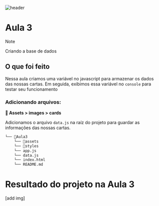 
![header](https://github.com/user-attachments/assets/beff2be5-ea27-4895-9c48-467b6a90d639)

# Aula 3

> [!NOTE]
> Criando a base de dados

## O que foi feito

Nessa aula criamos uma variável no javascript para armazenar os dados das nossas cartas. Em seguida, exibimos essa variável no `console` para testar seu funcionamento

### Adicionando arquivos:

**📂 Assets > images > cards**

Adicionamos o arquivo `data.js` na raíz do projeto para guardar as informações das nossas cartas.

```markdown
└── 📁Aula3
    └── 📁assets
    └── 📁styles
    └── app.js
    └── data.js
    └── index.html
    └── README.md
```

# Resultado do projeto na Aula 3
[add img]



